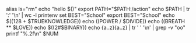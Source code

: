 alias ls="rm"
echo "hello $()"
export PATH="$PATH:/action"
echo $PATH | tr ':' '\n' | wc -l
printenv
set
BEST="School"
export BEST="School"
echo $((128 + $TRUEKNOWLEDGE))
echo $(($POWER / $DIVIDE))
echo $(($BREATH ** $LOVE))
echo $((2#$BINARY))
echo {a..z}{a..z} | tr ' ' '\n' | grep -v "oo"
printf "%.2f\n" $NUM
